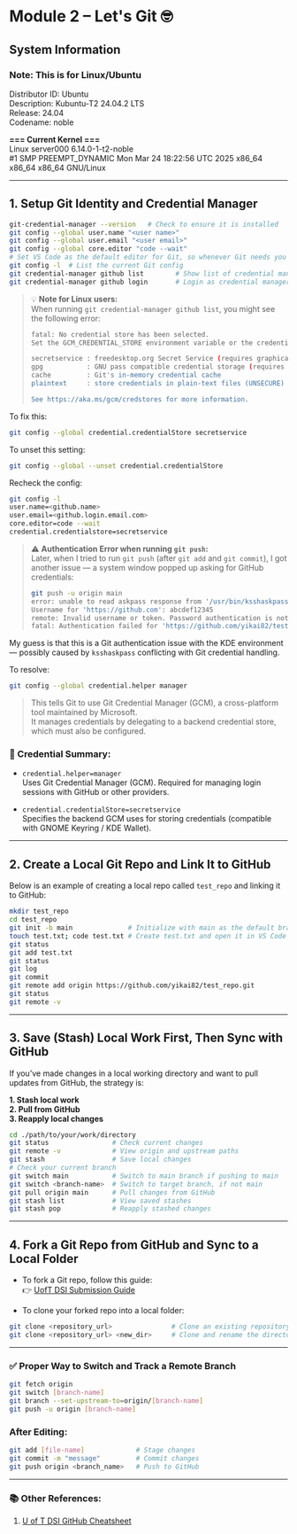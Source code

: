# Module 2 – Let's Git 🤓

## System Information 
### Note: This is for Linux/Ubuntu 

Distributor ID:	Ubuntu  
Description:	Kubuntu-T2 24.04.2 LTS  
Release:	24.04  
Codename:	noble  

**=== Current Kernel ===**  
Linux server000 6.14.0-1-t2-noble  
#1 SMP PREEMPT_DYNAMIC Mon Mar 24 18:22:56 UTC 2025 x86_64 x86_64 x86_64 GNU/Linux

---

## 1. Setup Git Identity and Credential Manager

```bash
git-credential-manager --version   # Check to ensure it is installed 
git config --global user.name "<user name>"
git config --global user.email "<user email>"
git config --global core.editor "code --wait"
# Set VS Code as the default editor for Git, so whenever Git needs you to write a commit message or edit a rebase, it will open VS Code instead of the default (like nano or vim).
git config -l  # List the current Git config
git credential-manager github list        # Show list of credential managers
git credential-manager github login       # Login as credential manager
```

> 💡 **Note for Linux users:**  
> When running `git credential-manager github list`, you might see the following error:
>
> ```bash
> fatal: No credential store has been selected.
> Set the GCM_CREDENTIAL_STORE environment variable or the credential.credentialStore Git configuration setting to one of the following options:
>
> secretservice : freedesktop.org Secret Service (requires graphical interface)
> gpg           : GNU pass compatible credential storage (requires GPG and pass)
> cache         : Git's in-memory credential cache
> plaintext     : store credentials in plain-text files (UNSECURE)
>
> See https://aka.ms/gcm/credstores for more information.
> ```

To fix this:

```bash
git config --global credential.credentialStore secretservice
```

To unset this setting:

```bash
git config --global --unset credential.credentialStore
```

Recheck the config:

```bash
git config -l
user.name=<github.name>
user.email=<github.login.email.com>
core.editor=code --wait
credential.credentialstore=secretservice
```

> ⚠️ **Authentication Error when running `git push`:**  
> Later, when I tried to run `git push` (after `git add` and `git commit`), I got another issue — a system window popped up asking for GitHub credentials:
>
> ```bash
> git push -u origin main
> error: unable to read askpass response from '/usr/bin/ksshaskpass'
> Username for 'https://github.com': abcdef12345
> remote: Invalid username or token. Password authentication is not supported for Git operations.
> fatal: Authentication failed for 'https://github.com/yikai82/test_repo.git/'
> ```

My guess is that this is a Git authentication issue with the KDE environment — possibly caused by `ksshaskpass` conflicting with Git credential handling.

To resolve:

```bash
git config --global credential.helper manager
```

> This tells Git to use Git Credential Manager (GCM), a cross-platform tool maintained by Microsoft.  
> It manages credentials by delegating to a backend credential store, which must also be configured.

### 🔑 Credential Summary:

- `credential.helper=manager`  
  Uses Git Credential Manager (GCM). Required for managing login sessions with GitHub or other providers.

- `credential.credentialStore=secretservice`  
  Specifies the backend GCM uses for storing credentials (compatible with GNOME Keyring / KDE Wallet).

---

## 2. Create a Local Git Repo and Link It to GitHub

Below is an example of creating a local repo called `test_repo` and linking it to GitHub:

```bash
mkdir test_repo
cd test_repo
git init -b main              # Initialize with main as the default branch
touch test.txt; code test.txt # Create test.txt and open it in VS Code
git status
git add test.txt
git status
git log
git commit
git remote add origin https://github.com/yikai82/test_repo.git
git status
git remote -v
```

---

## 3. Save (Stash) Local Work First, Then Sync with GitHub

If you’ve made changes in a local working directory and want to pull updates from GitHub, the strategy is:

**1. Stash local work**  
**2. Pull from GitHub**  
**3. Reapply local changes**

```bash
cd ./path/to/your/work/directory
git status                # Check current changes
git remote -v             # View origin and upstream paths
git stash                 # Save local changes
# Check your current branch
git switch main           # Switch to main branch if pushing to main
git switch <branch-name>  # Switch to target branch, if not main
git pull origin main      # Pull changes from GitHub
git stash list            # View saved stashes
git stash pop             # Reapply stashed changes
```

---

## 4. Fork a Git Repo from GitHub and Sync to a Local Folder

- To fork a Git repo, follow this guide:  
  👉 [UofT DSI Submission Guide](https://github.com/UofT-DSI/onboarding/blob/main/onboarding_documents/submissions.md#setting-up)

- To clone your forked repo into a local folder:

```bash
git clone <repository_url>               # Clone an existing repository
git clone <repository_url> <new_dir>     # Clone and rename the directory
```

---

### ✅ Proper Way to Switch and Track a Remote Branch

```bash
git fetch origin
git switch [branch-name]
git branch --set-upstream-to=origin/[branch-name]
git push -u origin [branch-name]
```

### After Editing:

```bash
git add [file-name]             # Stage changes
git commit -m "message"         # Commit changes
git push origin <branch_name>   # Push to GitHub
```

---

### 📚 Other References:
1. [U of T DSI GitHub Cheatsheet](https://github.com/UofT-DSI/git/blob/main/01_materials/git_cheatsheet.md)
